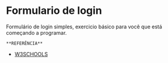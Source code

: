 
# Formulario de login
Formulário de login simples, exercicio básico para você que está começando a programar.


 `**REFERÊNCIA**`
 - [W3SCHOOLS](https://www.w3schools.com/howto/tryit.asp?filename=tryhow_css_login_form)
